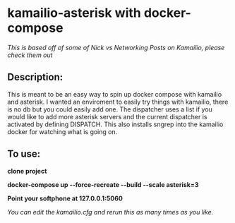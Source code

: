 # kamailio-asterisk with docker-compose

*This is based off of some of Nick vs Networking Posts on Kamailio, please check them out*

## Description:
This is meant to be an easy way to spin up docker compose with kamailio and asterisk. I wanted an enviroment to easily try things with kamailio, there is no db but you could easily add one. The dispatcher uses a list if you would like to add more asterisk servers and the current dispatcher is activated by defining DISPATCH. This also installs sngrep into the kamailio docker for watching what is going on.

## To use:
**clone project**

**docker-compose up --force-recreate --build --scale asterisk=3**

**Point your softphone at 127.0.0.1:5060**


*You can edit the kamailio.cfg and rerun this as many times as you like.*
